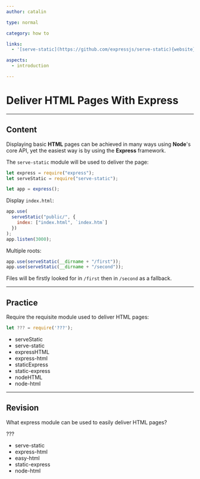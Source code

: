 ```yaml
---
author: catalin

type: normal

category: how to

links:
  - '[serve-static](https://github.com/expressjs/serve-static){website}'

aspects:
  - introduction

---
```


# Deliver HTML Pages With Express

---
## Content

Displaying basic **HTML** pages can be achieved in many ways using **Node**'s core API, yet the easiest way is by using the **Express** framework.

The `serve-static` module will be used to deliver the page:

```javascript
let express = require("express");
let serveStatic = require("serve-static");

let app = express();
```

Display `index.html`:

```javascript
app.use(
  serveStatic("public/", {
    index: ["index.html", `index.htm`]
  })
);
app.listen(3000);
```

Multiple roots:

```javascript
app.use(serveStatic(__dirname + "/first"));
app.use(serveStatic(__dirname + "/second"));
```

Files will be firstly looked for in `/first` then in `/second` as a fallback.

---
## Practice

Require the requisite module used to deliver HTML pages:

```javascript
let ??? = require('???');
```

* serveStatic
* serve-static
* expressHTML
* express-html
* staticExpress
* static-express
* nodeHTML
* node-html

---
## Revision

What express module can be used to easily deliver HTML pages?

???

* serve-static
* express-html
* easy-html
* static-express
* node-html
